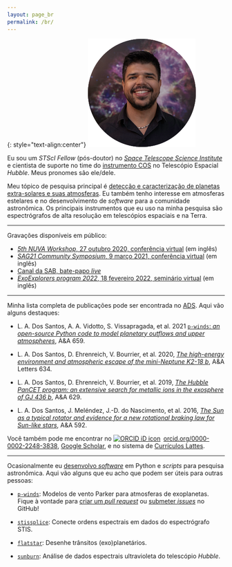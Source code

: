 ```yaml
---
layout: page_br
permalink: /br/
---
```


{: style="text-align:center"}
![leonardo-dos-santos](../images/profile.png "Leonardo A. dos Santos")

Eu sou um *STScI Fellow* (pós-doutor) no [*Space Telescope Science Institute*](https://www.stsci.edu) e cientista de suporte no time do [instrumento COS](https://www.stsci.edu/hst/instrumentation/cos) no Telescópio Espacial *Hubble*. Meus pronomes são ele/dele.

Meu tópico de pesquisa principal é [detecção e caracterização de planetas extra-solares e suas atmosferas](pesquisa). Eu também tenho interesse em atmosferas estelares e no desenvolvimento de *software* para a comunidade astronômica. Os principais instrumentos que eu uso na minha pesquisa são espectrógrafos de alta resolução em telescópios espaciais e na Terra.

---

Gravações disponíveis em público:

* [*5th NUVA Workshop*, 27 outubro 2020, conferência virtual](https://exoplanet-talks.org/talk/261) (em inglês)
* [*SAG21 Community Symposium*, 9 março 2021, conferência virtual](https://www.youtube.com/watch?v=Tr0ZkuO1sn8) (em inglês)
* [Canal da SAB, bate-papo *live*](https://youtu.be/Go74zYuRTLw)
* [*ExoExplorers program 2022*, 18 fevereiro 2022, seminário virtual](https://www.youtube.com/watch?v=Wo4qDMcohF4) (em inglês)

---

Minha lista completa de publicações pode ser encontrada no [ADS](https://ui.adsabs.harvard.edu/search/q=author%3A%22dos%20Santos%2C%20L.%20A.%22%20AND%20database%3Aastronomy&sort=date%20desc%2C%20bibcode%20desc&p_=0). Aqui vão alguns destaques:

* L. A. Dos Santos, A. A. Vidotto, S. Vissapragada, et al. 2021 [`p-winds`: *an open-source Python code to model planetary outflows and upper atmospheres*](https://ui.adsabs.harvard.edu/abs/2022A%26A...659A..62D/abstract), A&A 659.

* L. A. Dos Santos, D. Ehrenreich, V. Bourrier, et al. 2020, [*The high-energy environment and atmospheric escape of the mini-Neptune K2-18 b*](https://ui.adsabs.harvard.edu/abs/2020A%26A...634L...4D/abstract), A&A Letters 634.

* L. A. Dos Santos, D. Ehrenreich, V. Bourrier, et al. 2019, [*The Hubble PanCET program: an extensive search for metallic ions in the exosphere of GJ 436 b*](https://ui.adsabs.harvard.edu/abs/2019A%26A...629A..47D/abstract), A&A 629.

* L. A. Dos Santos, J. Meléndez, J.-D. do Nascimento, et al. 2016, [*The Sun as a typical rotator and evidence for a new rotational braking law for Sun-like stars*](https://ui.adsabs.harvard.edu/abs/2016A%26A...592A.156D/abstract), A&A 592.

Você também pode me encontrar no <a href="https://orcid.org/0000-0002-2248-3838" target="orcid.widget" rel="noopener noreferrer" style="vertical-align:top;"><img src="https://orcid.org/sites/default/files/images/orcid_16x16.png" style="width:1em;margin-right:.5em;" alt="ORCID iD icon">orcid.org/0000-0002-2248-3838</a>, <a href="https://scholar.google.com/citations?user=qtgZdFIAAAAJ">Google Scholar</a>, e no sistema de [Currículos Lattes](http://lattes.cnpq.br/3229594928172764).

---

Ocasionalmente eu [desenvolvo *software*](https://github.com/ladsantos) em Python e *scripts* para pesquisa astronômica. Aqui vão alguns que eu acho que podem ser úteis para outras pessoas:

* [`p-winds`](https://p-winds.readthedocs.io/): Modelos de vento Parker para atmosferas de exoplanetas. Fique à vontade para [criar um *pull request*](https://github.com/ladsantos/p-winds/pulls) ou [submeter *issues*](https://github.com/ladsantos/p-winds/issues) no GitHub!

* [`stissplice`](https://github.com/ladsantos/stissplice): Conecte ordens espectrais em dados do espectrógrafo STIS.

* [`flatstar`](https://github.com/ladsantos/flatstar): Desenhe trânsitos (exo)planetários.

* [`sunburn`](https://github.com/ladsantos/sunburn): Análise de dados espectrais ultravioleta do telescópio *Hubble*.
